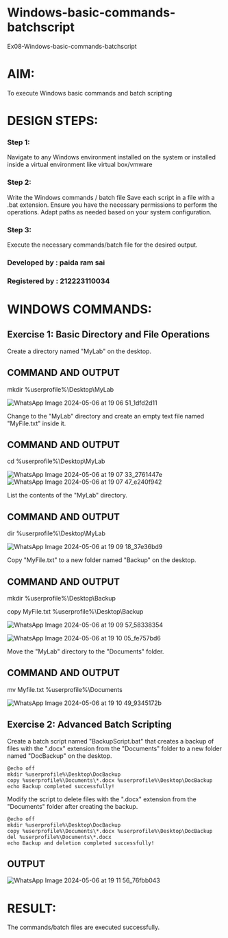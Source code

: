 # Windows-basic-commands-batchscript
Ex08-Windows-basic-commands-batchscript

# AIM:
To execute Windows basic commands and batch scripting

# DESIGN STEPS:

### Step 1:

Navigate to any Windows environment installed on the system or installed inside a virtual environment like virtual box/vmware 

### Step 2:

Write the Windows commands / batch file
Save each script in a file with a .bat extension.
Ensure you have the necessary permissions to perform the operations.
Adapt paths as needed based on your system configuration.
### Step 3:

Execute the necessary commands/batch file for the desired output. 

### Developed by : paida ram sai
### Registered by : 212223110034




# WINDOWS COMMANDS:
## Exercise 1: Basic Directory and File Operations
Create a directory named "MyLab" on the desktop.

## COMMAND AND OUTPUT
mkdir %userprofile%\Desktop\MyLab

![WhatsApp Image 2024-05-06 at 19 06 51_1dfd2d11](https://github.com/23012653/Windows-basic-commands-batchscript/assets/150777517/ad4c7446-2b1e-422b-b4bb-25a13353d62a)


Change to the "MyLab" directory and create an empty text file named "MyFile.txt" inside it.


## COMMAND AND OUTPUT
cd %userprofile%\Desktop\MyLab

![WhatsApp Image 2024-05-06 at 19 07 33_2761447e](https://github.com/23012653/Windows-basic-commands-batchscript/assets/150777517/3a6d27ff-deb5-4075-b57b-abffffb63379)
![WhatsApp Image 2024-05-06 at 19 07 47_e240f942](https://github.com/23012653/Windows-basic-commands-batchscript/assets/150777517/9a7000d9-41fd-4570-ad1a-d14678dd48d1)

List the contents of the "MyLab" directory.


## COMMAND AND OUTPUT
dir %userprofile%\Desktop\MyLab

![WhatsApp Image 2024-05-06 at 19 09 18_37e36bd9](https://github.com/23012653/Windows-basic-commands-batchscript/assets/150777517/9a8157df-3e61-473b-b60b-d6ebb3f56533)

Copy "MyFile.txt" to a new folder named "Backup" on the desktop.

## COMMAND AND OUTPUT
mkdir %userprofile%\Desktop\Backup


copy MyFile.txt %userprofile%\Desktop\Backup

![WhatsApp Image 2024-05-06 at 19 09 57_58338354](https://github.com/23012653/Windows-basic-commands-batchscript/assets/150777517/461a975e-754f-4539-994d-428cdb869435)

![WhatsApp Image 2024-05-06 at 19 10 05_fe757bd6](https://github.com/23012653/Windows-basic-commands-batchscript/assets/150777517/448518a3-034d-42fa-8a0e-940a3fd0d434)

Move the "MyLab" directory to the "Documents" folder.


## COMMAND AND OUTPUT
mv Myfile.txt %userprofile%\Documents

![WhatsApp Image 2024-05-06 at 19 10 49_9345172b](https://github.com/23012653/Windows-basic-commands-batchscript/assets/150777517/bef211d3-5a31-4651-a8c4-6032def7284a)

## Exercise 2: Advanced Batch Scripting
Create a batch script named "BackupScript.bat" that creates a backup of files with the ".docx" extension from the "Documents" folder to a new folder named "DocBackup" on the desktop.

```
@echo off
mkdir %userprofile%\Desktop\DocBackup
copy %userprofile%\Documents\*.docx %userprofile%\Desktop\DocBackup
echo Backup completed successfully!

```
Modify the script to delete files with the ".docx" extension from the "Documents" folder after creating the backup.
```
@echo off
mkdir %userprofile%\Desktop\DocBackup
copy %userprofile%\Documents\*.docx %userprofile%\Desktop\DocBackup
del %userprofile%\Documents\*.docx
echo Backup and deletion completed successfully!
```




## OUTPUT
![WhatsApp Image 2024-05-06 at 19 11 56_76fbb043](https://github.com/23012653/Windows-basic-commands-batchscript/assets/150777517/47971ce1-a393-48ab-9f6a-7ebab394f1bb)







# RESULT:
The commands/batch files are executed successfully.

